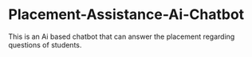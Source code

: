 # Placement-Assistance-Ai-Chatbot
This is an Ai based chatbot that can answer the placement regarding questions of students.
